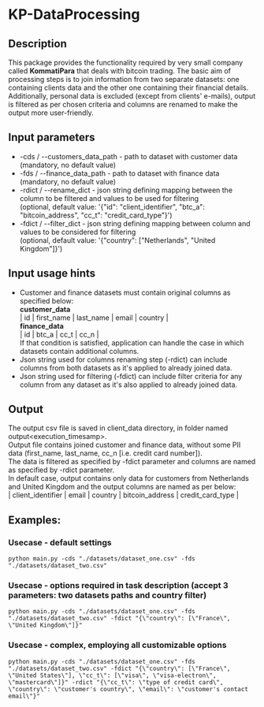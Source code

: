 # KP-DataProcessing

## Description
This package provides the functionality required by very small company called **KommatiPara** that deals with bitcoin trading. The basic aim of processing steps is to join information from two separate datasets: one containing clients data and the other one containing their financial details. Additionally, personal data is excluded  (except from clients\' e-mails), output is filtered as per chosen criteria and columns are renamed to make the output more user-friendly.
## Input parameters
- -cds / --customers_data_path - path to dataset with customer data
(mandatory, no default value)
- -fds / --finance_data_path - path to dataset with finance data
(mandatory, no default value)
- -rdict / --rename_dict - json string defining mapping between the column to be filtered and values to be used for filtering\
(optional, default value: '{\"id\": \"client_identifier\", \"btc_a\": \"bitcoin_address\", \"cc_t\": \"credit_card_type\"}')
- -fdict / --filter_dict - json string defining mapping between column and values to be considered for filtering\
(optional, default value: '{\"country\": [\"Netherlands\", \"United Kingdom\"]}')

## Input usage hints
- Customer and finance datasets must contain original columns as specified below:<br/>
  **customer_data**\
  | id | first_name | last_name | email | country |\
  **finance_data**\
  | id | btc_a | cc_t | cc_n |<br/>
  If that condition is satisfied, application can handle the case in which datasets contain additional columns.
- Json string used for columns renaming step (-rdict) can include columns from both datasets as it\'s applied to already joined data.
- Json string used for filtering (-fdict) can include filter criteria for any column from any dataset as it\'s also applied to already joined data.

## Output
The output csv file is saved in client_data directory, in folder named output<execution_timesamp>.\
Output file contains joined customer and finance data, without some PII data (first_name, last_name, cc_n [i.e. credit card number]).\
The data is filtered as specified by -fdict parameter and columns are named as specified by -rdict parameter.\
In default case, output contains only data for customers from Netherlands and United Kingdom and the output columns are named as per below:\
| client_identifier | email | country | bitcoin_address | credit_card_type |


## Examples:
### Usecase - default settings
```
python main.py -cds "./datasets/dataset_one.csv" -fds "./datasets/dataset_two.csv"
```

### Usecase - options required in task description (accept 3 parameters: two datasets paths and country filter)
```
python main.py -cds "./datasets/dataset_one.csv" -fds "./datasets/dataset_two.csv" -fdict "{\"country\": [\"France\", \"United Kingdom\"]}"
```

### Usecase - complex, employing all customizable options
```
python main.py -cds "./datasets/dataset_one.csv" -fds "./datasets/dataset_two.csv" -fdict "{\"country\": [\"France\", \"United States\"], \"cc_t\": [\"visa\", \"visa-electron\", \"mastercard\"]}" -rdict "{\"cc_t\": \"type of credit card\", \"country\": \"customer's country\", \"email\": \"customer's contact email\"}"
```
